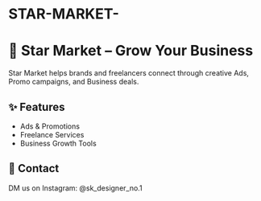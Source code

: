 # STAR-MARKET-
# 🚀 Star Market – Grow Your Business

Star Market helps brands and freelancers connect through creative Ads, Promo campaigns, and Business deals.  

## ✨ Features
- Ads & Promotions
- Freelance Services
- Business Growth Tools

## 📲 Contact
DM us on Instagram: @sk_designer_no.1
